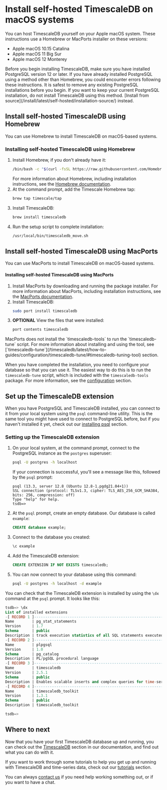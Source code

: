 # Install self-hosted TimescaleDB on macOS systems
You can host TimescaleDB yourself on your Apple macOS system.
These instructions use a Homebrew or MacPorts installer on these versions:
*   Apple macOS 10.15 Catalina
*   Apple macOS 11 Big Sur
*   Apple macOS 12 Monterey

<highlight type="important">
Before you begin installing TimescaleDB, make sure you have installed PostgreSQL
version 12 or later.
</highlight>

<highlight type="warning">
If you have already installed PostgreSQL using a method other than Homebrew, you
could encounter errors following these instructions. It is safest to remove any
existing PostgreSQL installations before you begin. If you want to keep your
current PostgreSQL installation, do not install TimescaleDB using this method.
[Install from source](/install/latest/self-hosted/installation-source/)
instead.
</highlight>

## Install self-hosted TimescaleDB using Homebrew
You can use Homebrew to install TimescaleDB on macOS-based systems.

<procedure>

### Installing self-hosted TimescaleDB using Homebrew
1.  Install Homebrew, if you don't already have it:
    ```bash
    /bin/bash -c "$(curl -fsSL https://raw.githubusercontent.com/Homebrew/install/HEAD/install.sh)"
    ```
    For more information about Homebrew, including installation instructions,
    see the [Homebrew documentation][homebrew].
1.  At the command prompt, add the Timescale Homebrew tap:
    ```bash
    brew tap timescale/tap
    ```
1.  Install TimescaleDB:
    ```bash
    brew install timescaledb
    ```
1.  Run the setup script to complete installation:
    ```bash
    /usr/local/bin/timescaledb_move.sh
    ```

</procedure>

## Install self-hosted TimescaleDB using MacPorts
You can use MacPorts to install TimescaleDB on macOS-based systems.

<procedure>

#### Installing self-hosted TimescaleDB using MacPorts
1.  Install MacPorts by downloading and running the package installer.
    For more information about MacPorts, including installation instructions,
    see the [MacPorts documentation][macports].
1.  Install TimescaleDB:
    ```bash
    sudo port install timescaledb
    ```
1.  **OPTIONAL** View the files that were installed:
    ```bash
    port contents timescaledb
    ``` 
     
<highlight type="important">
 MacPorts does not install the `timescaledb-tools` to run the `timescaledb-tune` script.
 For more information about installing and using the tool, see [`timescaledb-tune`](/timescaledb/latest/how-to-guides/configuration/timescaledb-tune/#timescaledb-tuning-tool) section.
 </highlight>

</procedure>

When you have completed the installation, you need to configure your database so
that you can use it. The easiest way to do this is to run the `timescaledb-tune`
script, which is included with the `timescaledb-tools` package. For more
information, see the [configuration][config] section.

## Set up the TimescaleDB extension
When you have PostgreSQL and TimescaleDB installed, you can connect to it from
your local system using the `psql` command-line utility. This is the same tool
you might have used to connect to PostgreSQL before, but if you haven't
installed it yet, check out our [installing psql][install-psql] section.

<procedure>

### Setting up the TimescaleDB extension
1.  On your local system, at the command prompt, connect to the PostgreSQL
    instance as the `postgres` superuser:
    ```bash
    psql -U postgres -h localhost
    ```
    If your connection is successful, you'll see a message like this, followed
    by the `psql` prompt:
    ```
    psql (13.3, server 12.8 (Ubuntu 12.8-1.pgdg21.04+1))
    SSL connection (protocol: TLSv1.3, cipher: TLS_AES_256_GCM_SHA384, bits: 256, compression: off)
    Type "help" for help.
    tsdb=>
    ```
1.  At the `psql` prompt, create an empty database. Our database is
    called `example`:
    ```sql
    CREATE database example;
    ```
1.  Connect to the database you created:
    ```sql
    \c example
    ```
1.  Add the TimescaleDB extension:
    ```sql
    CREATE EXTENSION IF NOT EXISTS timescaledb;
    ```
1.  You can now connect to your database using this command:
    ```bash
    psql -U postgres -h localhost -d example
    ```

</procedure>

You can check that the TimescaleDB extension is installed by using the `\dx`
command at the `psql` prompt. It looks like this:
```sql
tsdb=> \dx
List of installed extensions
-[ RECORD 1 ]------------------------------------------------------------------
Name        | pg_stat_statements
Version     | 1.7
Schema      | public
Description | track execution statistics of all SQL statements executed
-[ RECORD 2 ]------------------------------------------------------------------
Name        | plpgsql
Version     | 1.0
Schema      | pg_catalog
Description | PL/pgSQL procedural language
-[ RECORD 3 ]------------------------------------------------------------------
Name        | timescaledb
Version     | 2.5.1
Schema      | public
Description | Enables scalable inserts and complex queries for time-series data
-[ RECORD 4 ]------------------------------------------------------------------
Name        | timescaledb_toolkit
Version     | 1.3.1
Schema      | public
Description | timescaledb_toolkit

tsdb=>
```

## Where to next
Now that you have your first TimescaleDB database up and running, you can check
out the [TimescaleDB][tsdb-docs] section in our documentation, and find out what
you can do with it.

If you want to work through some tutorials to help you get up and running with
TimescaleDB and time-series data, check out our [tutorials][tutorials] section.

You can always [contact us][contact] if you need help working something out, or
if you want to have a chat.


[contact]: https://www.timescale.com/contact
[tsdb-docs]: /timescaledb/:currentVersion:/
[tutorials]: /timescaledb/:currentVersion:/tutorials/
[config]: /timescaledb/:currentVersion:/how-to-guides/configuration/
[homebrew]: https://docs.brew.sh/Installation
[install-psql]: /timescaledb/:currentVersion:/how-to-guides/connecting/psql/
[macports]: https://guide.macports.org/#installing.macports
[timescaledb-tune]: https://docs.timescale.com/timescaledb/latest/how-to-guides/configuration/timescaledb-tune/#timescaledb-tuning-tool
